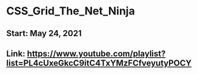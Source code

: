 # CSS_Grid_The_Net_Ninja

## Start: May 24, 2021

## Link: https://www.youtube.com/playlist?list=PL4cUxeGkcC9itC4TxYMzFCfveyutyPOCY
